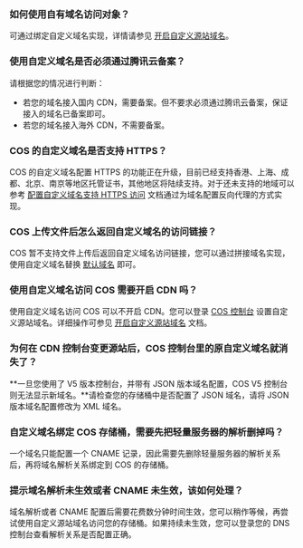 ### 如何使用自有域名访问对象？

可通过绑定自定义域名实现，详情请参见 [开启自定义源站域名](https://cloud.tencent.com/document/product/436/36638)。

### 使用自定义域名是否必须通过腾讯云备案？

请根据您的情况进行判断：

- 若您的域名接入国内 CDN，需要备案。但不要求必须通过腾讯云备案，保证接入的域名已备案即可。
- 若您的域名接入海外 CDN，不需要备案。

### COS 的自定义域名是否支持 HTTPS？

COS 的自定义域名配置 HTTPS 的功能正在升级，目前已经支持香港、上海、成都、北京、南京等地区托管证书，其他地区将陆续支持。对于还未支持的地域可以参考 [配置自定义域名支持 HTTPS 访问](https://cloud.tencent.com/document/product/436/11142) 文档通过为域名配置反向代理的方式实现。

### COS 上传文件后怎么返回自定义域名的访问链接？

COS 暂不支持文件上传后返回自定义域名访问链接，您可以通过拼接域名实现，使用自定义域名替换 [默认域名](https://cloud.tencent.com/document/product/436/6224) 即可。

### 使用自定义域名访问 COS 需要开启 CDN 吗？

使用自定义域名访问 COS 可以不开启 CDN。您可以登录 [COS 控制台](https://console.cloud.tencent.com/cos5) 设置自定义源站域名。详细操作可参见 [开启自定义源站域名](https://cloud.tencent.com/document/product/436/36638) 文档。

### 为何在 CDN 控制台变更源站后，COS 控制台里的原自定义域名就消失了？

**一旦您使用了 V5 版本控制台，并带有 JSON 版本域名配置，COS V5 控制台则无法显示新域名。**请检查您的存储桶中是否配置了 JSON 域名，请将 JSON 版本域名配置修改为 XML 域名。

### 自定义域名绑定 COS 存储桶，需要先把轻量服务器的解析删掉吗？

一个域名只能配置一个 CNAME 记录，因此需要先删除轻量服务器的解析关系后，再将域名解析关系绑定到 COS 的存储桶。


### 提示域名解析未生效或者 CNAME 未生效，该如何处理？

域名解析或者 CNAME 配置后需要花费数分钟时间生效，您可以稍作等候，再尝试使用自定义源站域名访问您的存储桶。如果持续未生效，您可以登录您的 DNS 控制台查看解析关系是否配置正确。


